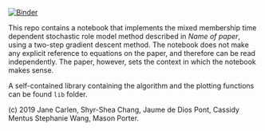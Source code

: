 [![Binder](https://mybinder.org/badge_logo.svg)](https://mybinder.org/v2/gh/jaumededios/Bike_Networks/master)

This repo contains a notebook that implements the mixed membership time dependent stochastic role model method described in _Name of paper_, using a two-step gradient descent method. The notebook does not make any explicit reference to equations on the paper, and therefore can be read independently. The paper, however, sets the context in which the notebook makes sense.

A self-contained library containing the algorithm and the plotting functions can be found `lib` folder.

(c) 2019 Jane Carlen, Shyr-Shea Chang, Jaume de Dios Pont, Cassidy Mentus Stephanie Wang, Mason Porter.

